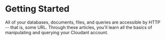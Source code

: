 # Getting Started

All of your databases, documents, files, and queries are accessible by HTTP -- that is, some URL. Through these articles, you'll learn all the basics of manipulating and querying your Cloudant account.